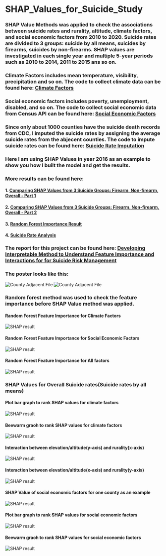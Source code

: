 # SHAP_Values_for_Suicide_Study
### SHAP Value Methods was applied to check the associations between suicide rates and rurality, altitude, climate factors, and social economic factors from 2010 to 2020. Suicide rates are divided to 3 groups: suicide by all means, suicides by firearms, suicides by non-firearms. SHAP values are investigated in each single year and multiple 5-year periods such as 2010 to 2014, 2011 to 2015 ans so on.

### Climate Factors includes mean temperature, visibility, precipitation and so on. The code to collect climate data can be found here:  [Climate Factors](https://github.com/Wenhuan2516/Climate-Data-Scraping)
### Social economic factors includes poverty, unemployment, disabled, and so on. The code to collect social economic data from Census API can be found here: [Social Economic Factors](https://github.com/Wenhuan2516/Census-API-data-collection)
### Since only about 1000 counties have the suicide death records from CDC, I imputed the suicide rates by assigning the average suicide rates from the abjecent counties. The code to impute suicide rates can be found here: [Suicide Rate Imputation](https://github.com/Wenhuan2516/SuicideRatesDataImputation)
### Here I am using SHAP Values in year 2016 as an example to show you how I built the model and get the results.
### More results can be found here: 
#### 1. [Comparing SHAP Values from 3 Suicide Groups: Firearm, Non-firearm, Overall - Part 1](https://docs.google.com/document/d/1a5n9hVakSRV7vyuA8BnJeFJOQsP3kQMCQUoidGKAG7Y/edithttps://docs.google.com/spreadsheets/d/1GFkTjwwtsrosPP1TxGRUbvjTnRfd93Ue7KA-q9mi0_0/edit?usp=sharing)
#### 2. [Comparing SHAP Values from 3 Suicide Groups: Firearm, Non-firearm, Overall - Part 2](https://docs.google.com/spreadsheets/d/1KJ320LvVQbWP12vRKhsnmRINnWyhSWS0I8k6j6rvGTo/edit?usp=sharing)
#### 3. [Random Forest Importance Result](https://docs.google.com/spreadsheets/d/1czFfLy2hyC_0OMusSJ3q0do9tUBPt-lNBH9LBqu_M00/edit?usp=sharing)
#### 4. [Suicide Rate Analysis](https://docs.google.com/spreadsheets/d/1AwO5qR4En9ASxsBAuejjg8Yq8GP-LyQqsUhbX7E2VKg/edit?usp=sharing)

### The report for this project can be found here: [Developing Interpretable Method to Understand Feature Importance and Interactions for for Suicide Risk Management](https://docs.google.com/document/d/1a5n9hVakSRV7vyuA8BnJeFJOQsP3kQMCQUoidGKAG7Y/edit?usp=sharing)
### The poster looks like this:
<img src="https://github.com/Wenhuan2516/SHAP_Values_for_Suicide_Study/blob/main/poster1.png" alt="County Adjacent File" title="Poster1">
<img src="https://github.com/Wenhuan2516/SHAP_Values_for_Suicide_Study/blob/main/poster2.png" alt="County Adjacent File" title="Poster2">

### Random forest method was used to check the feature importance before SHAP Value method was applied.

#### Random Forest Feature Importance for Climate Factors 
<img src="https://github.com/Wenhuan2516/SHAP_Values_for_Suicide_Study/blob/main/random2.png" alt="SHAP result" title="shap1">

#### Random Forest Feature Importance for Social Economic Factors 
<img src="https://github.com/Wenhuan2516/SHAP_Values_for_Suicide_Study/blob/main/random1.png" alt="SHAP result" title="shap1">

#### Random Forest Feature Importance for All factors
<img src="https://github.com/Wenhuan2516/SHAP_Values_for_Suicide_Study/blob/main/random3.png" alt="SHAP result" title="shap1">

### SHAP Values for Overall Suicide rates(Suicide rates by all means)
#### Plot bar graph to rank SHAP values for climate factors
<img src="https://github.com/Wenhuan2516/SHAP_Values_for_Suicide_Study/blob/main/shap-overall-1.png" alt="SHAP result" title="shap1">

#### Beewarm graoh to rank SHAP values for climate factors
<img src="https://github.com/Wenhuan2516/SHAP_Values_for_Suicide_Study/blob/main/shap-overall-2.png" alt="SHAP result" title="shap1">

#### Interaction between elevation/altitude(y-axis) and rurality(x-axis)
<img src="https://github.com/Wenhuan2516/SHAP_Values_for_Suicide_Study/blob/main/shap-overall-4.png" alt="SHAP result" title="shap1">

#### Interaction between elevation/altitude(x-axis) and rurality(y-axis)
<img src="https://github.com/Wenhuan2516/SHAP_Values_for_Suicide_Study/blob/main/shap-overall-5.png" alt="SHAP result" title="shap1">

#### SHAP Value of social economic factors for one county as an example
<img src="https://github.com/Wenhuan2516/SHAP_Values_for_Suicide_Study/blob/main/shap-overall-6.png" alt="SHAP result" title="shap1">

#### Plot bar graph to rank SHAP values for social economic factors
<img src="https://github.com/Wenhuan2516/SHAP_Values_for_Suicide_Study/blob/main/shap-overall-7.png" alt="SHAP result" title="shap1">

#### Beewarm graoh to rank SHAP values for social economic factors
<img src="https://github.com/Wenhuan2516/SHAP_Values_for_Suicide_Study/blob/main/shap-overall-8.png" alt="SHAP result" title="shap1">
